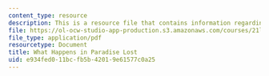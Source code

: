 ```yaml
---
content_type: resource
description: This is a resource file that contains information regarding reading 3.
file: https://ol-ocw-studio-app-production.s3.amazonaws.com/courses/21l-705-major-authors-rewriting-genesis-paradise-lost-and-twentieth-century-fantasy-spring-2009/e934fed011bcfb5b42019e61577c0a25_MIT21L_705S09_read03.pdf
file_type: application/pdf
resourcetype: Document
title: What Happens in Paradise Lost
uid: e934fed0-11bc-fb5b-4201-9e61577c0a25
---
```

